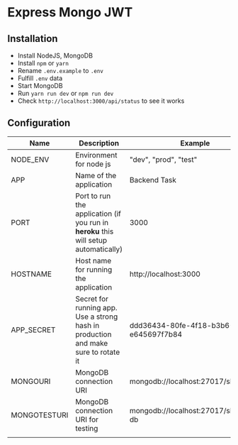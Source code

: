 # Express Mongo JWT

## Installation

- Install NodeJS, MongoDB
- Install `npm` or `yarn`
- Rename `.env.example` to `.env`
- Fulfill `.env` data
- Start MongoDB
- Run `yarn run dev` or `npm run dev`
- Check `http://localhost:3000/api/status` to see it works

## Configuration

| Name         | Description                                                                          | Example                                |
| ------------ | ------------------------------------------------------------------------------------ | -------------------------------------- |
| NODE_ENV     | Environment for node js                                                              | "dev", "prod", "test"                  |
| APP          | Name of the application                                                              | Backend Task                           |
| PORT         | Port to run the application (if you run in **heroku** this will setup automatically) | 3000                                   |
| HOSTNAME     | Host name for running the application                                                | http://localhost:3000                  |
| APP_SECRET   | Secret for running app. Use a strong hash in production and make sure to rotate it   | ddd36434-80fe-4f18-b3b6-e645697f7b84   |
| MONGOURI     | MongoDB connection URI                                                               | mongodb://localhost:27017/slash-db     |
| MONGOTESTURI | MongoDB connection URI for testing                                                   | mongodb://localhost:27017/slashtest-db |
|              |
